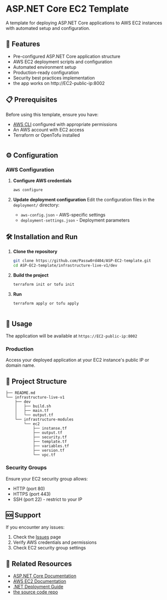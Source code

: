 # ASP.NET Core EC2 Template

A template for deploying ASP.NET Core applications to AWS EC2 instances with automated setup and configuration.

## 🚀 Features

- Pre-configured ASP.NET Core application structure
- AWS EC2 deployment scripts and configuration
- Automated environment setup
- Production-ready configuration
- Security best practices implementation
- the app works on http://EC2-public-ip:8002

## 📋 Prerequisites

Before using this template, ensure you have:

- [AWS CLI](https://aws.amazon.com/cli/) configured with appropriate permissions
- An AWS account with EC2 access
- Terraform or OpenTofu installed
  ```

## ⚙️ Configuration

### AWS Configuration

1. **Configure AWS credentials**
   ```bash
   aws configure
   ```

2. **Update deployment configuration**
   Edit the configuration files in the `deployment/` directory:
   - `aws-config.json` - AWS-specific settings
   - `deployment-settings.json` - Deployment parameters

## 🛠️ Installation and Run

1. **Clone the repository**
   ```bash
   git clone https://github.com/Passw0rd404/ASP-EC2-template.git
   cd ASP-EC2-template/infrastructure-live-v1/dev
   ```

2. **Build the project**
   ```bash
   terraform init or tofu init
   ```

4. **Run**
   ```bash
   terraform apply or tofu apply
 
## 🔧 Usage

The application will be available at `https://EC2-public-ip:8002`

### Production

Access your deployed application at your EC2 instance's public IP or domain name.

## 📁 Project Structure

```
├── README.md
└── infrastructure-live-v1
    ├── dev
    │   ├── build.sh
    │   ├── main.tf
    │   └── output.tf
    └── infrastructure-modules
        └── ec2
            ├── instanse.tf
            ├── output.tf
            ├── security.tf
            ├── template.tf
            ├── variables.tf
            ├── version.tf
            └── vpc.tf
```

### Security Groups

Ensure your EC2 security group allows:
- HTTP (port 80)
- HTTPS (port 443)
- SSH (port 22) - restrict to your IP

## 🆘 Support

If you encounter any issues:

1. Check the [Issues](https://github.com/Passw0rd404/ASP-EC2-template/issues) page
2. Verify AWS credentials and permissions
3. Check EC2 security group settings

## 🔗 Related Resources

- [ASP.NET Core Documentation](https://docs.microsoft.com/aspnet/core/)
- [AWS EC2 Documentation](https://docs.aws.amazon.com/ec2/)
- [.NET Deployment Guide](https://docs.microsoft.com/dotnet/core/deploying/)
- [the source code repo](https://github.com/Passw0rd404/srv-02.git)
